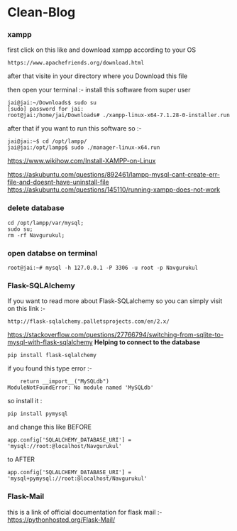 # Clean-Blog


### xampp
first click on this like and download xampp according to your OS 
```
https://www.apachefriends.org/download.html
```
after that visite in your directory where you Download this file

then open your terminal :- 
install this software from super user
```
jai@jai:~/Downloads$ sudo su
[sudo] password for jai:  
root@jai:/home/jai/Downloads# ./xampp-linux-x64-7.1.28-0-installer.run
```
after that if you want to run this software so :- 
```
jai@jai:~$ cd /opt/lampp/
jai@jai:/opt/lampp$ sudo ./manager-linux-x64.run
```

https://www.wikihow.com/Install-XAMPP-on-Linux


https://askubuntu.com/questions/892461/lampp-mysql-cant-create-err-file-and-doesnt-have-uninstall-file
https://askubuntu.com/questions/145110/running-xampp-does-not-work


### delete database
```
cd /opt/lampp/var/mysql;
sudo su;
rm -rf Navgurukul;
```

### open databse on terminal 
```
root@jai:~# mysql -h 127.0.0.1 -P 3306 -u root -p Navgurukul
```

### Flask-SQLAlchemy
If you want to read more about Flask-SQLalchemy so you can simply visit on this link :- 
```
http://flask-sqlalchemy.palletsprojects.com/en/2.x/
```

https://stackoverflow.com/questions/27766794/switching-from-sqlite-to-mysql-with-flask-sqlalchemy
**Helping to connect to the database**
```
pip install flask-sqlalchemy
```

if you found this type error :- 
```
    return __import__("MySQLdb")
ModuleNotFoundError: No module named 'MySQLdb'
```

so install it :
```
pip install pymysql
```

and change this like 
BEFORE
```
app.config['SQLALCHEMY_DATABASE_URI'] = 'mysql://root:@localhost/Navgurukul' 
```
to 
AFTER
```
app.config['SQLALCHEMY_DATABASE_URI'] = 'mysql+pymysql://root:@localhost/Navgurukul'
```


### Flask-Mail
this is a link of official documentation for flask mail :- 
https://pythonhosted.org/Flask-Mail/

